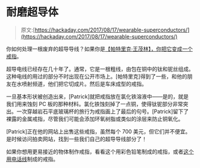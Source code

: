 # 耐磨超导体

> 原文:[https://hackaday.com/2017/08/17/wearable-superconductors/](https://hackaday.com/2017/08/17/wearable-superconductors/)

你如何处理一根废弃的超导导线？如果你是[【帕特里克·王茂林】，你把它变成一个戒指](https://www.youtube.com/watch?v=osRTD_ntDHE)。

超导电线已经存在几十年了。通常，它是一根粗线，由包在铜中的钛和铌丝组成。这种电线的用过的部分不时出现在公开市场上。[帕特里克]得到了一些，和他的朋友在水喷射频道，他们把它切成片。然后是车床成型的戒指。

一旦基本形状被创造出来，[Patrick]就把戒指放在氯化铁溶液中——是的，就是我们用来蚀刻 PC 板的那种材料。氯化铁蚀刻掉了一点铜，使得钛铌部分非常突出。一次穿越岩石平底玻璃杯的旅行为戒指画上了最后的句号。[Patrick]留下了裸露的金属戒指，尽管我们可能会添加环氧树脂或类似的涂层来防止铜氧化。

[Patrick]正在他的网站上出售这些戒指，虽然每个 700 美元，但它们并不便宜。是时候访问拍卖网站，找到一些我们自己的超导导线部分了！

如果你想用更易接近的物体制作戒指，看看这个用彩色铅笔制成的戒指，或者[这个用电话线](http://hackaday.com/2014/10/15/peter-and-the-amazing-technicolor-phone-wire-bracelet/)制成的戒指。